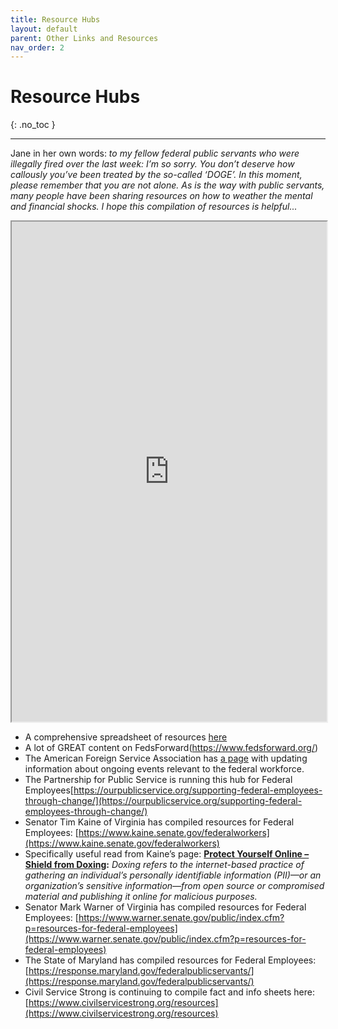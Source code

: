 ```yaml
---
title: Resource Hubs
layout: default
parent: Other Links and Resources
nav_order: 2
---
```

# Resource Hubs

{: .no_toc }

---
Jane in her own words: *to my fellow federal public servants who were illegally fired over the last week: I’m so sorry. You don’t deserve how callously you’ve been treated by the so-called ‘DOGE’. In this moment, please remember that you are not alone. As is the way with public servants, many people have been sharing resources on how to weather the mental and financial shocks. I hope this compilation of resources is helpful...*
<iframe src="https://github.com/janejuenyang/persist/blob/main/README.md" width="100%" height="800px"></iframe>

- A comprehensive spreadsheet of resources [here](https://docs.google.com/spreadsheets/u/1/d/e/2PACX-1vSGuRJ4ANIy9-nq0qDL9EYjVU_rfURhQ8mAQT_mQtw8Nqd6Ot2zijGzAwgSBQCDTWTgZ6mLnimtyKZ3/pubhtml#)
- A lot of GREAT content on FedsForward(https://www.fedsforward.org/)
- The American Foreign Service Association has [a page](https://afsa.org/foreign-service-workforce-resource-hub?utm_campaign=6870816-Trump%20Administration%20News&utm_medium=email&_hsenc=p2ANqtz-9rX0FVBVJUuCamsJ-ajW9QN1a_WE6RQaGIlqgLhpK3kU4on8tKVzAhK8MPQqiGlzLm889oxxp3cYiHihoW-8Tsn5-UMA&_hsmi=346157336&utm_content=346157336&utm_source=hs_email) with updating information about ongoing events relevant to the federal workforce.
- The Partnership for Public Service is running this hub for Federal Employees[https://ourpublicservice.org/supporting-federal-employees-through-change/](https://ourpublicservice.org/supporting-federal-employees-through-change/)
- Senator Tim Kaine of Virginia has compiled resources for Federal Employees: [https://www.kaine.senate.gov/federalworkers](https://www.kaine.senate.gov/federalworkers)
- Specifically useful read from Kaine’s page: **[Protect Yourself Online – Shield from Doxing](https://www.kaine.senate.gov/imo/media/doc/protect_yourself_online_-_shield_from_doxing.pdf):**
*Doxing refers to the internet-based practice of gathering an individual’s personally identifiable information (PII)—or an organization’s sensitive information—from open source or compromised material and publishing it online for malicious purposes.*
- Senator Mark Warner of Virginia has compiled resources for Federal Employees: [https://www.warner.senate.gov/public/index.cfm?p=resources-for-federal-employees](https://www.warner.senate.gov/public/index.cfm?p=resources-for-federal-employees)
- The State of Maryland has compiled resources for Federal Employees:[https://response.maryland.gov/federalpublicservants/](https://response.maryland.gov/federalpublicservants/)
- Civil Service Strong is continuing to compile fact and info sheets here: [https://www.civilservicestrong.org/resources](https://www.civilservicestrong.org/resources)